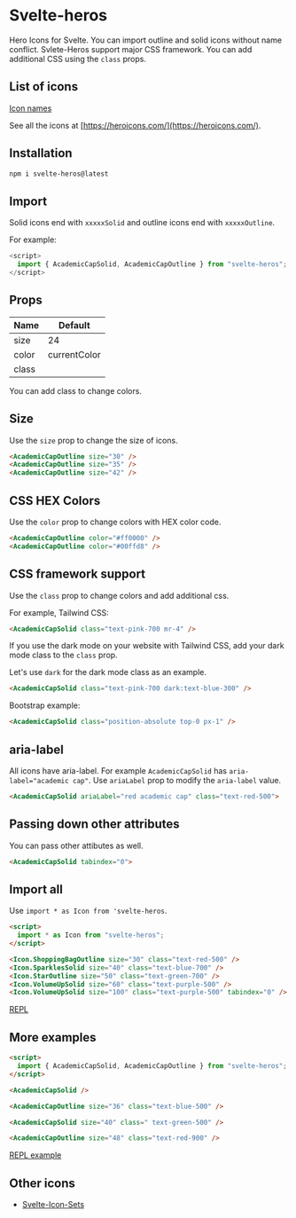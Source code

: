 # Svelte-heros

Hero Icons for Svelte. You can import outline and solid icons without name conflict. Svlete-Heros support major CSS framework. You can add additional CSS using the `class` props.

## List of icons

[Icon names](https://github.com/shinokada/svelte-heros/blob/main/icon-names.md)

See all the icons at [https://heroicons.com/](https://heroicons.com/).

## Installation

```sh
npm i svelte-heros@latest
```

## Import

Solid icons end with `xxxxxSolid` and outline icons end with `xxxxxOutline`.

For example:

```js
<script>
  import { AcademicCapSolid, AcademicCapOutline } from "svelte-heros";
</script>
```

## Props

| Name  | Default      |
| ----- | ------------ |
| size  | 24           |
| color | currentColor |
| class |              |

You can add class to change colors.

## Size

Use the `size` prop to change the size of icons.

```html
<AcademicCapOutline size="30" />
<AcademicCapOutline size="35" />
<AcademicCapOutline size="42" />
```

## CSS HEX Colors

Use the `color` prop to change colors with HEX color code.

```html
<AcademicCapOutline color="#ff0000" />
<AcademicCapOutline color="#00ffd8" />
```

## CSS framework support

Use the `class` prop to change colors and add additional css.

For example, Tailwind CSS:

```html
<AcademicCapSolid class="text-pink-700 mr-4" />
```

If you use the dark mode on your website with Tailwind CSS, add your dark mode class to the `class` prop.

Let's use `dark` for the dark mode class as an example.

```html
<AcademicCapSolid class="text-pink-700 dark:text-blue-300" />
```

Bootstrap example:

```html
<AcademicCapSolid class="position-absolute top-0 px-1" />
```


## aria-label

All icons have aria-label. For example `AcademicCapSolid` has `aria-label="academic cap"`. 
Use `ariaLabel` prop to modify the `aria-label` value. 

```html
<AcademicCapSolid ariaLabel="red academic cap" class="text-red-500">
```

## Passing down other attributes

You can pass other attibutes as well.

```html
<AcademicCapSolid tabindex="0">
```

## Import all

Use `import * as Icon from 'svelte-heros`.

```html
<script>
  import * as Icon from "svelte-heros";
</script>

<Icon.ShoppingBagOutline size="30" class="text-red-500" />
<Icon.SparklesSolid size="40" class="text-blue-700" />
<Icon.StarOutline size="50" class="text-green-700" />
<Icon.VolumeUpSolid size="60" class="text-purple-500" />
<Icon.VolumeUpSolid size="100" class="text-purple-500" tabindex="0" />
```

[REPL](https://svelte.dev/repl/e532f0a6cf7f4d8cae9a9cc2088d234b?version=3.46.4)

## More examples

```html
<script>
  import { AcademicCapSolid, AcademicCapOutline } from "svelte-heros";
</script>

<AcademicCapSolid />

<AcademicCapOutline size="36" class="text-blue-500" />

<AcademicCapSolid size="40" class=" text-green-500" />

<AcademicCapOutline size="48" class="text-red-900" />
```

[REPL example](https://svelte.dev/repl/fd99dc0efa074ba395b8cb1d0603bcae?version=3.46.4)


## Other icons

- [Svelte-Icon-Sets](https://svelte-svg-icons.vercel.app/)